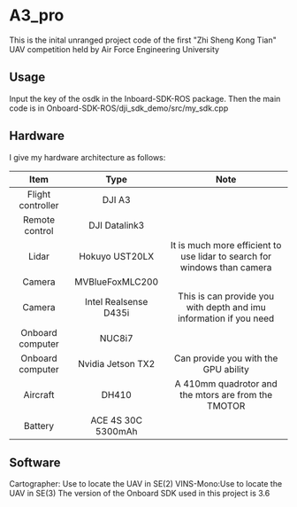 # A3_pro

This is the inital unranged project code of the first "Zhi Sheng Kong Tian" UAV competition held by Air Force Engineering University

## Usage
Input the key of the osdk in the Inboard-SDK-ROS package. Then the main code is in Onboard-SDK-ROS/dji_sdk_demo/src/my_sdk.cpp

## Hardware
I give my hardware architecture as follows:


Item |Type|Note
:---:|:---:|:---:
Flight controller|DJI A3|
Remote control|DJI Datalink3|
Lidar|Hokuyo UST20LX|It is much more efficient to use lidar to search for  windows than camera
Camera|MVBlueFoxMLC200|
Camera|Intel Realsense D435i|This is can provide you with depth and imu information if you need|
Onboard computer|NUC8i7|
Onboard computer|Nvidia Jetson TX2|Can provide you with the GPU ability
Aircraft|DH410|A 410mm quadrotor and the mtors are from the TMOTOR|
Battery|ACE 4S 30C 5300mAh|

## Software
Cartographer: Use to locate the UAV in SE(2)
VINS-Mono:Use to locate the UAV in SE(3)
The version of the Onboard SDK used in this project is 3.6